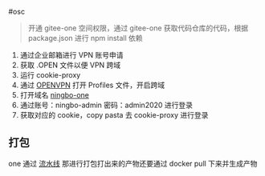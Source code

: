 #osc 

> 开通 gitee-one 空间权限，通过 gitee-one 获取代码仓库的代码，根据 package.json 进行 npm install 依赖

1. 通过企业邮箱进行 VPN 账号申请
2. 获取 .OPEN 文件以便 VPN 跨域
3. 运行 cookie-proxy
4. 通过 [OPENVPN](https://openvpn.net/) 打开 Profiles 文件，开启跨域
5. 打开域名 [ningbo-one](http://ningbo.bank.dev.gitee.work/login)
7. 通过账号：ningbo-admin  密码：admin2020 进行登录
8. 获取对应的 cookie，copy pasta 去 cookie-proxy 进行登录

## 打包

one 通过 [流水线](https://osc.gitee.work/xly-poc/ONE/new-ipipe/pipelines/16754/history/1940298/stages/2699474/tasks/58205189?versions=497-1747950%2C979-1818381%2C1808-1940298&groupId=&viewId=ALL&projectUuid=&tabs=outputs) 那进行打包打出来的产物还要通过 docker pull 下来并生成产物
